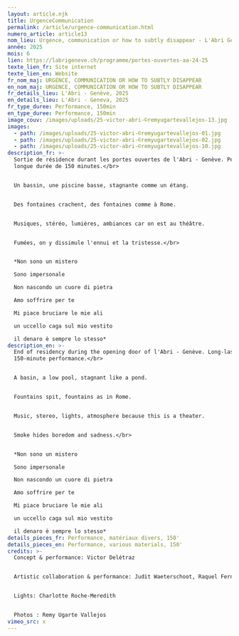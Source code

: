 ```yaml
---
layout: article.njk
title: UrgenceCommunication
permalink: /article/urgence-communication.html
numero_article: article13
nom_lieu: Urgence, communication or how to subtly disappear - L'Abri Genève
année: 2025
mois: 6
lien: https://labrigeneve.ch/programme/portes-ouvertes-aa-24-25
texte_lien_fr: Site internet
texte_lien_en: Website
fr_nom_maj: URGENCE, COMMUNICATION OR HOW TO SUBTLY DISAPPEAR
en_nom_maj: URGENCE, COMMUNICATION OR HOW TO SUBTLY DISAPPEAR
fr_details_lieu: L'Abri - Genève, 2025
en_details_lieu: L'Abri - Geneva, 2025
fr_type_duree: Performance, 150min
en_type_duree: Performance, 150min
image_couv: /images/uploads/25-victor-abri-©remyugartevallejos-13.jpg
images:
  - path: /images/uploads/25-victor-abri-©remyugartevallejos-01.jpg
  - path: /images/uploads/25-victor-abri-©remyugartevallejos-02.jpg
  - path: /images/uploads/25-victor-abri-©remyugartevallejos-10.jpg
description_fr: >-
  Sortie de résidence durant les portes ouvertes de l'Abri - Genève. Performance
  longue durée de 150 minutes.</br> 


  Un bassin, une piscine basse, stagnante comme un étang.


  Des fontaines crachent, des fontaines comme à Rome.


  Musiques, stéréo, lumières, ambiances car on est au théâtre.


  Fumées, on y dissimule l'ennui et la tristesse.</br> 


  *Non sono un mistero

  Sono impersonale

  Non nascondo un cuore di pietra

  Amo soffrire per te

  Mi piace bruciare le mie ali

  un uccello caga sul mio vestito

  il denaro è sempre lo stesso*
description_en: >-
  End of residency during the opening door of l'Abri - Genève. Long-lasting
  150-minute performance.</br> 


  A basin, a low pool, stagnant like a pond.


  Fountains spit, fountains as in Rome.


  Music, stereo, lights, atmosphere because this is a theater.


  Smoke hides boredom and sadness.</br> 


  *Non sono un mistero

  Sono impersonale

  Non nascondo un cuore di pietra

  Amo soffrire per te

  Mi piace bruciare le mie ali

  un uccello caga sul mio vestito

  il denaro è sempre lo stesso*
details_pieces_fr: Performance, matériaux divers, 150'
details_pieces_en: Performance, various materials, 150'
credits: >-
  Concept & performance: Victor Delétraz


  Artistic collaboration & performance: Judit Waeterschoot, Raquel Fernandez, Elia Fidanza


  Lights: Charlotte Roche-Meredith


  Photos : Remy Ugarte Vallejos
vimeo_src: x
---
```

